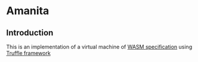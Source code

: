 # Amanita

## Introduction

This is an implementation of a virtual machine of [WASM specification](https://webassembly.github.io/spec/)
 using [Truffle framework](https://github.com/oracle/graal/tree/master/truffle)